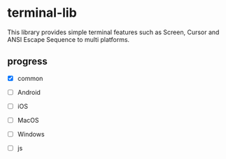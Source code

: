 # terminal-lib

This library provides simple terminal features such as Screen, Cursor and ANSI Escape Sequence to multi platforms.

## progress

- [x] common


- [ ] Android
- [ ] iOS
- [ ] MacOS
- [ ] Windows
- [ ] js
